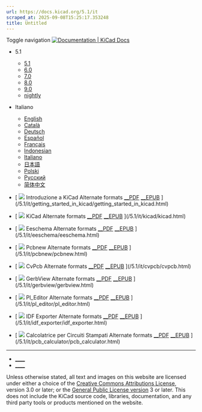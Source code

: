 ```yaml
---
url: https://docs.kicad.org/5.1/it
scraped_at: 2025-09-08T15:25:17.353248
title: Untitled
---
```


Toggle navigation [ ![Documentation | KiCad](/img/kicad_logo_small.png) Docs ](/)

  * 5.1 
    * [ 5.1 ](/5.1)
    * [ 6.0 ](/6.0)
    * [ 7.0 ](/7.0)
    * [ 8.0 ](/8.0)
    * [ 9.0 ](/9.0)
    * [ nightly ](/master)
  * Italiano 
    * [ English ](/5.1/en)
    * [ Català ](/5.1/ca)
    * [ Deutsch ](/5.1/de)
    * [ Español ](/5.1/es)
    * [ Français ](/5.1/fr)
    * [ Indonesian ](/5.1/id)
    * [ Italiano ](/5.1/it)
    * [ 日本語 ](/5.1/ja)
    * [ Polski ](/5.1/pl)
    * [ Русский ](/5.1/ru)
    * [ 简体中文 ](/5.1/zh)

  * [ ![](/img/guide-icons/placeholder.png) Introduzione a KiCad Alternate formats [__PDF](/5.1/it/getting_started_in_kicad/getting_started_in_kicad.pdf) [__EPUB](/5.1/it/getting_started_in_kicad/getting_started_in_kicad.epub) ](/5.1/it/getting_started_in_kicad/getting_started_in_kicad.html)
  * [ ![](/img/guide-icons/kicad.png) KiCad Alternate formats [__PDF](/5.1/it/kicad/kicad.pdf) [__EPUB](/5.1/it/kicad/kicad.epub) ](/5.1/it/kicad/kicad.html)
  * [ ![](/img/guide-icons/eeschema.png) Eeschema Alternate formats [__PDF](/5.1/it/eeschema/eeschema.pdf) [__EPUB](/5.1/it/eeschema/eeschema.epub) ](/5.1/it/eeschema/eeschema.html)
  * [ ![](/img/guide-icons/pcbnew.png) Pcbnew Alternate formats [__PDF](/5.1/it/pcbnew/pcbnew.pdf) [__EPUB](/5.1/it/pcbnew/pcbnew.epub) ](/5.1/it/pcbnew/pcbnew.html)
  * [ ![](/img/guide-icons/cvpcb.png) CvPcb Alternate formats [__PDF](/5.1/it/cvpcb/cvpcb.pdf) [__EPUB](/5.1/it/cvpcb/cvpcb.epub) ](/5.1/it/cvpcb/cvpcb.html)
  * [ ![](/img/guide-icons/gerbview.png) GerbView Alternate formats [__PDF](/5.1/it/gerbview/gerbview.pdf) [__EPUB](/5.1/it/gerbview/gerbview.epub) ](/5.1/it/gerbview/gerbview.html)
  * [ ![](/img/guide-icons/pl_editor.png) Pl_Editor Alternate formats [__PDF](/5.1/it/pl_editor/pl_editor.pdf) [__EPUB](/5.1/it/pl_editor/pl_editor.epub) ](/5.1/it/pl_editor/pl_editor.html)
  * [ ![](/img/guide-icons/placeholder.png) IDF Exporter Alternate formats [__PDF](/5.1/it/idf_exporter/idf_exporter.pdf) [__EPUB](/5.1/it/idf_exporter/idf_exporter.epub) ](/5.1/it/idf_exporter/idf_exporter.html)
  * [ ![](/img/guide-icons/pcb_calculator.png) Calcolatrice per Circuiti Stampati Alternate formats [__PDF](/5.1/it/pcb_calculator/pcb_calculator.pdf) [__EPUB](/5.1/it/pcb_calculator/pcb_calculator.epub) ](/5.1/it/pcb_calculator/pcb_calculator.html)

* * *

  * [ ____ ](https://forum.kicad.info/)
  * [ ____ ](https://gitlab.com/kicad)

Unless otherwise stated, all text and images on this website are licensed
under either a choice of the [Creative Commons Attributions
License](/about/licenses/#_creative_commons_attribution_3_0_unported), version
3.0 or later; or the [General Public License
version](/about/licenses/#_gnu_general_public_license_v3) 3 or later. This
does not include the KiCad source code, libraries, documentation, and any
third party tools or products mentioned on the website.


